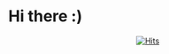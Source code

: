   # Hi there :)
  
  <div align=center>
	
  [![Hits](https://hits.seeyoufarm.com/api/count/incr/badge.svg?url=https%3A%2F%2Fgithub.com%2FJune0619%2Fhit-counter&count_bg=%23ECED72&title_bg=%23555555&icon=&icon_color=%23EBE8E8&title=hits&edge_flat=false)](https://hits.seeyoufarm.com)
	
  </div>
